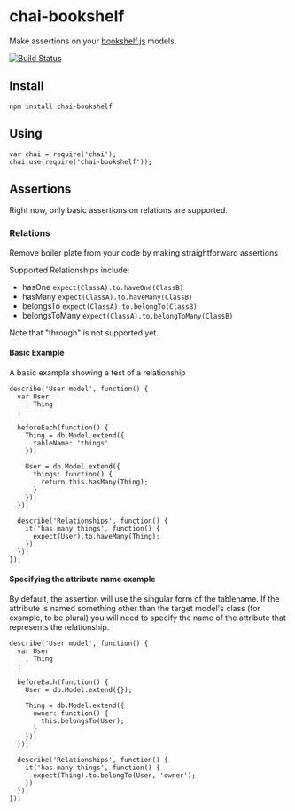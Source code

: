 # chai-bookshelf

Make assertions on your [bookshelf.js](http://bookshelfjs.org) models.

[![Build Status](https://travis-ci.org/elliotf/chai-bookshelf.png)](https://travis-ci.org/elliotf/chai-bookshelf)

## Install

`npm install chai-bookshelf`

## Using

    var chai = require('chai');
    chai.use(require('chai-bookshelf'));

## Assertions

Right now, only basic assertions on relations are supported.

### Relations

Remove boiler plate from your code by making straightforward assertions

Supported Relationships include:

* hasOne `expect(ClassA).to.haveOne(ClassB)`
* hasMany `expect(ClassA).to.haveMany(ClassB)`
* belongsTo `expect(ClassA).to.belongTo(ClassB)`
* belongsToMany `expect(ClassA).to.belongToMany(ClassB)`

Note that "through" is not supported yet.

#### Basic Example

A basic example showing a test of a relationship

    describe('User model', function() {
      var User
        , Thing
      ;

      beforeEach(function() {
        Thing = db.Model.extend({
          tableName: 'things'
        });

        User = db.Model.extend({
          things: function() {
            return this.hasMany(Thing);
          }
        });
      });

      describe('Relationships', function() {
        it('has many things', function() {
          expect(User).to.haveMany(Thing);
        })
      });
    });

#### Specifying the attribute name example

By default, the assertion will use the singular form of the tablename.  If the attribute is named something other than the target model's class (for example, to be plural) you will need to specify the name of the attribute that represents the relationship.

    describe('User model', function() {
      var User
        , Thing
      ;

      beforeEach(function() {
        User = db.Model.extend({});

        Thing = db.Model.extend({
          owner: function() {
            this.belongsTo(User);
          }
        });
      });

      describe('Relationships', function() {
        it('has many things', function() {
          expect(Thing).to.belongTo(User, 'owner');
        })
      });
    });
